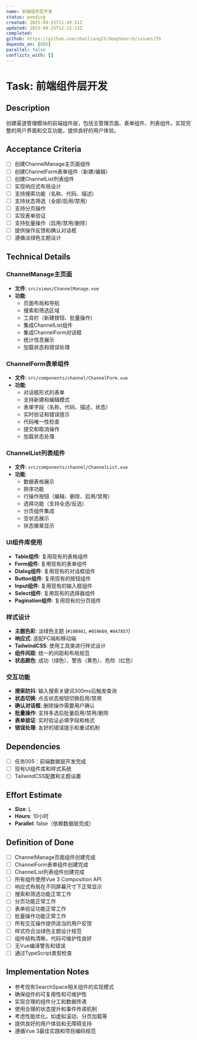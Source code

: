 ```yaml
---
name: 前端组件层开发
status: pending
created: 2025-09-25T11:49:51Z
updated: 2025-09-25T12:22:13Z
completed:
github: https://github.com/zhailiang23/deepSearch/issues/55
depends_on: [005]
parallel: false
conflicts_with: []
---
```


# Task: 前端组件层开发

## Description
创建渠道管理模块的前端组件层，包括主管理页面、表单组件、列表组件。实现完整的用户界面和交互功能，提供良好的用户体验。

## Acceptance Criteria
- [ ] 创建ChannelManage主页面组件
- [ ] 创建ChannelForm表单组件（新建/编辑）
- [ ] 创建ChannelList列表组件
- [ ] 实现响应式布局设计
- [ ] 支持搜索功能（名称、代码、描述）
- [ ] 支持状态筛选（全部/启用/禁用）
- [ ] 支持分页操作
- [ ] 实现表单验证
- [ ] 支持批量操作（启用/禁用/删除）
- [ ] 提供操作反馈和确认对话框
- [ ] 遵循淡绿色主题设计

## Technical Details

### ChannelManage主页面
- **文件**: `src/views/ChannelManage.vue`
- **功能**:
  - 页面布局和导航
  - 搜索和筛选区域
  - 工具栏（新建按钮、批量操作）
  - 集成ChannelList组件
  - 集成ChannelForm对话框
  - 统计信息展示
  - 加载状态和错误处理

### ChannelForm表单组件
- **文件**: `src/components/channel/ChannelForm.vue`
- **功能**:
  - 对话框形式的表单
  - 支持新建和编辑模式
  - 表单字段（名称、代码、描述、状态）
  - 实时验证和错误提示
  - 代码唯一性检查
  - 提交和取消操作
  - 加载状态处理

### ChannelList列表组件
- **文件**: `src/components/channel/ChannelList.vue`
- **功能**:
  - 数据表格展示
  - 排序功能
  - 行操作按钮（编辑、删除、启用/禁用）
  - 选择功能（支持全选/反选）
  - 分页组件集成
  - 空状态展示
  - 状态徽章显示

### UI组件库使用
- **Table组件**: 复用现有的表格组件
- **Form组件**: 复用现有的表单组件
- **Dialog组件**: 复用现有的对话框组件
- **Button组件**: 复用现有的按钮组件
- **Input组件**: 复用现有的输入框组件
- **Select组件**: 复用现有的选择器组件
- **Pagination组件**: 复用现有的分页组件

### 样式设计
- **主题色彩**: 淡绿色主题 (`#10B981`, `#059669`, `#047857`)
- **响应式**: 适配PC端和移动端
- **TailwindCSS**: 使用工具类进行样式设计
- **组件间距**: 统一的间距和布局规范
- **状态颜色**: 成功（绿色）、警告（黄色）、危险（红色）

### 交互功能
- **搜索防抖**: 输入搜索关键词300ms后触发查询
- **状态切换**: 点击状态按钮切换启用/禁用
- **确认对话框**: 删除操作需要用户确认
- **批量操作**: 支持多选后批量启用/禁用/删除
- **表单验证**: 实时验证必填字段和格式
- **错误处理**: 友好的错误提示和重试机制

## Dependencies
- [ ] 任务005：前端数据层开发完成
- [ ] 现有UI组件库和样式系统
- [ ] TailwindCSS配置和主题设置

## Effort Estimate
- **Size**: L
- **Hours**: 10小时
- **Parallel**: false（依赖数据层完成）

## Definition of Done
- [ ] ChannelManage页面组件创建完成
- [ ] ChannelForm表单组件创建完成
- [ ] ChannelList列表组件创建完成
- [ ] 所有组件使用Vue 3 Composition API
- [ ] 响应式布局在不同屏幕尺寸下正常显示
- [ ] 搜索和筛选功能正常工作
- [ ] 分页功能正常工作
- [ ] 表单验证功能正常工作
- [ ] 批量操作功能正常工作
- [ ] 所有交互操作提供适当的用户反馈
- [ ] 样式符合淡绿色主题设计规范
- [ ] 组件结构清晰，代码可维护性良好
- [ ] 无Vue编译警告和错误
- [ ] 通过TypeScript类型检查

## Implementation Notes
- 参考现有SearchSpace相关组件的实现模式
- 确保组件的可复用性和可维护性
- 实现合理的组件分工和数据传递
- 使用合理的状态提升和事件传递机制
- 考虑性能优化，如虚拟滚动、分页加载等
- 提供良好的用户体验和无障碍支持
- 遵循Vue 3最佳实践和项目编码规范

